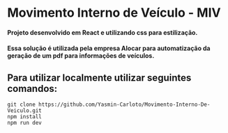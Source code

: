 # Movimento Interno de Veículo - MIV

#### Projeto desenvolvido em React e utilizando css para estilização.
#### Essa solução é utilizada pela empresa Alocar para automatização da geração de um pdf para informações de veículos.

## Para utilizar localmente utilizar seguintes comandos:
```
git clone https://github.com/Yasmin-Carloto/Movimento-Interno-De-Veiculo.git
npm install
npm run dev
```